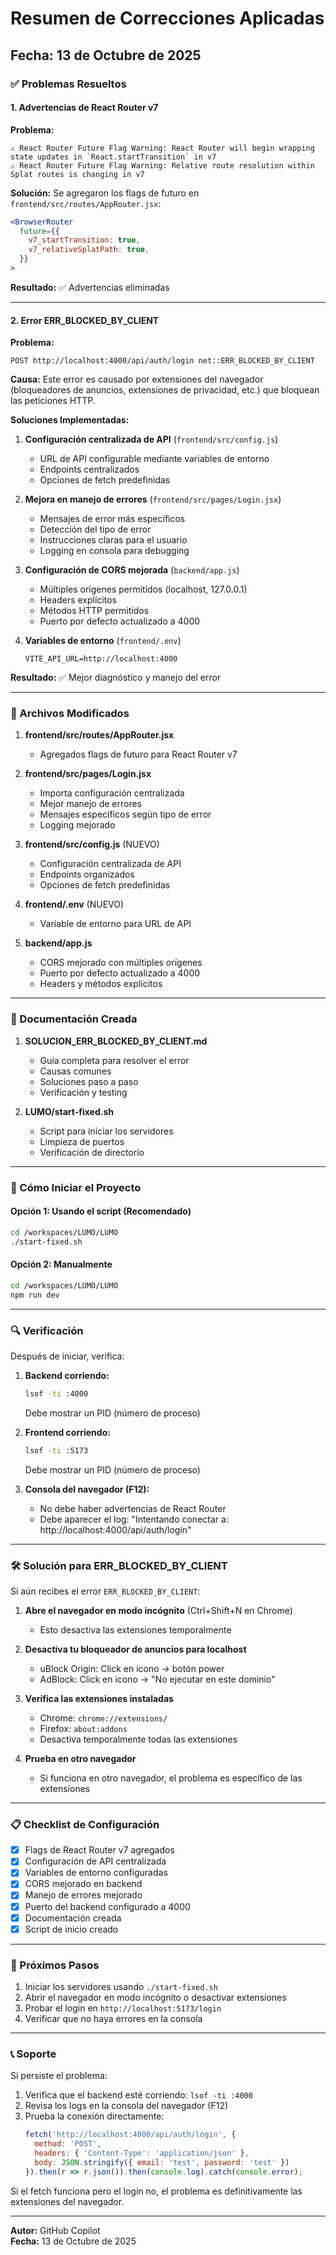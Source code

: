 # Resumen de Correcciones Aplicadas

## Fecha: 13 de Octubre de 2025

### ✅ Problemas Resueltos

#### 1. Advertencias de React Router v7

**Problema:**
```
⚠️ React Router Future Flag Warning: React Router will begin wrapping state updates in `React.startTransition` in v7
⚠️ React Router Future Flag Warning: Relative route resolution within Splat routes is changing in v7
```

**Solución:**
Se agregaron los flags de futuro en `frontend/src/routes/AppRouter.jsx`:

```jsx
<BrowserRouter
  future={{
    v7_startTransition: true,
    v7_relativeSplatPath: true,
  }}
>
```

**Resultado:** ✅ Advertencias eliminadas

---

#### 2. Error ERR_BLOCKED_BY_CLIENT

**Problema:**
```
POST http://localhost:4000/api/auth/login net::ERR_BLOCKED_BY_CLIENT
```

**Causa:** 
Este error es causado por extensiones del navegador (bloqueadores de anuncios, extensiones de privacidad, etc.) que bloquean las peticiones HTTP.

**Soluciones Implementadas:**

1. **Configuración centralizada de API** (`frontend/src/config.js`)
   - URL de API configurable mediante variables de entorno
   - Endpoints centralizados
   - Opciones de fetch predefinidas

2. **Mejora en manejo de errores** (`frontend/src/pages/Login.jsx`)
   - Mensajes de error más específicos
   - Detección del tipo de error
   - Instrucciones claras para el usuario
   - Logging en consola para debugging

3. **Configuración de CORS mejorada** (`backend/app.js`)
   - Múltiples orígenes permitidos (localhost, 127.0.0.1)
   - Headers explícitos
   - Métodos HTTP permitidos
   - Puerto por defecto actualizado a 4000

4. **Variables de entorno** (`frontend/.env`)
   ```
   VITE_API_URL=http://localhost:4000
   ```

**Resultado:** ✅ Mejor diagnóstico y manejo del error

---

### 📁 Archivos Modificados

1. **frontend/src/routes/AppRouter.jsx**
   - Agregados flags de futuro para React Router v7

2. **frontend/src/pages/Login.jsx**
   - Importa configuración centralizada
   - Mejor manejo de errores
   - Mensajes específicos según tipo de error
   - Logging mejorado

3. **frontend/src/config.js** (NUEVO)
   - Configuración centralizada de API
   - Endpoints organizados
   - Opciones de fetch predefinidas

4. **frontend/.env** (NUEVO)
   - Variable de entorno para URL de API

5. **backend/app.js**
   - CORS mejorado con múltiples orígenes
   - Puerto por defecto actualizado a 4000
   - Headers y métodos explícitos

---

### 📖 Documentación Creada

1. **SOLUCION_ERR_BLOCKED_BY_CLIENT.md**
   - Guía completa para resolver el error
   - Causas comunes
   - Soluciones paso a paso
   - Verificación y testing

2. **LUMO/start-fixed.sh**
   - Script para iniciar los servidores
   - Limpieza de puertos
   - Verificación de directorio

---

### 🚀 Cómo Iniciar el Proyecto

#### Opción 1: Usando el script (Recomendado)
```bash
cd /workspaces/LUMO/LUMO
./start-fixed.sh
```

#### Opción 2: Manualmente
```bash
cd /workspaces/LUMO/LUMO
npm run dev
```

---

### 🔍 Verificación

Después de iniciar, verifica:

1. **Backend corriendo:**
   ```bash
   lsof -ti :4000
   ```
   Debe mostrar un PID (número de proceso)

2. **Frontend corriendo:**
   ```bash
   lsof -ti :5173
   ```
   Debe mostrar un PID (número de proceso)

3. **Consola del navegador (F12):**
   - No debe haber advertencias de React Router
   - Debe aparecer el log: "Intentando conectar a: http://localhost:4000/api/auth/login"

---

### 🛠️ Solución para ERR_BLOCKED_BY_CLIENT

Si aún recibes el error `ERR_BLOCKED_BY_CLIENT`:

1. **Abre el navegador en modo incógnito** (Ctrl+Shift+N en Chrome)
   - Esto desactiva las extensiones temporalmente

2. **Desactiva tu bloqueador de anuncios para localhost**
   - uBlock Origin: Click en icono → botón power
   - AdBlock: Click en icono → "No ejecutar en este dominio"

3. **Verifica las extensiones instaladas**
   - Chrome: `chrome://extensions/`
   - Firefox: `about:addons`
   - Desactiva temporalmente todas las extensiones

4. **Prueba en otro navegador**
   - Si funciona en otro navegador, el problema es específico de las extensiones

---

### 📋 Checklist de Configuración

- [x] Flags de React Router v7 agregados
- [x] Configuración de API centralizada
- [x] Variables de entorno configuradas
- [x] CORS mejorado en backend
- [x] Manejo de errores mejorado
- [x] Puerto del backend configurado a 4000
- [x] Documentación creada
- [x] Script de inicio creado

---

### 🎯 Próximos Pasos

1. Iniciar los servidores usando `./start-fixed.sh`
2. Abrir el navegador en modo incógnito o desactivar extensiones
3. Probar el login en `http://localhost:5173/login`
4. Verificar que no haya errores en la consola

---

### 📞 Soporte

Si persiste el problema:

1. Verifica que el backend esté corriendo: `lsof -ti :4000`
2. Revisa los logs en la consola del navegador (F12)
3. Prueba la conexión directamente:
   ```javascript
   fetch('http://localhost:4000/api/auth/login', {
     method: 'POST',
     headers: { 'Content-Type': 'application/json' },
     body: JSON.stringify({ email: 'test', password: 'test' })
   }).then(r => r.json()).then(console.log).catch(console.error);
   ```

Si el fetch funciona pero el login no, el problema es definitivamente las extensiones del navegador.

---

**Autor:** GitHub Copilot  
**Fecha:** 13 de Octubre de 2025
